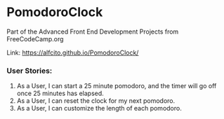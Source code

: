 # PomodoroClock
Part of the Advanced Front End Development Projects from FreeCodeCamp.org

Link: https://alfcito.github.io/PomodoroClock/

### User Stories:

1. As a User, I can start a 25 minute pomodoro, and the timer will go off once 25 minutes has elapsed.
2. As a User, I can reset the clock for my next pomodoro.
3. As a User, I can customize the length of each pomodoro.

